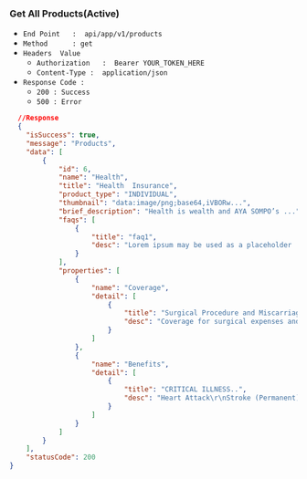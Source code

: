 
### Get All Products(Active)
- `End Point   :  api/app/v1/products`
- `Method      : get`
- `Headers  Value  `
  -  `Authorization   :  Bearer YOUR_TOKEN_HERE`
  -  `Content-Type :  application/json`
- `Response Code :   `
  - `200 : Success`
  - `500 : Error`
```json
  //Response
  {
    "isSuccess": true,
    "message": "Products",
    "data": [
        {
            "id": 6,
            "name": "Health",
            "title": "Health  Insurance",
            "product_type": "INDIVIDUAL",
            "thumbnail": "data:image/png;base64,iVBORw...",
            "brief_description": "Health is wealth and AYA SOMPO’s ...",
            "faqs": [
                {
                    "title": "faq1",
                    "desc": "Lorem ipsum may be used as a placeholder .."
                }
            ],
            "properties": [
                {
                    "name": "Coverage",
                    "detail": [
                        {
                            "title": "Surgical Procedure and Miscarriage..",
                            "desc": "Coverage for surgical expenses and miscarriage.."
                        }
                    ]
                },
                {
                    "name": "Benefits",
                    "detail": [
                        {
                            "title": "CRITICAL ILLNESS..",
                            "desc": "Heart Attack\r\nStroke (Permanent)\r\nCancer (Life Threatening)\r\nHeart .."
                        }
                    ]
                }
            ]
        }
    ],
    "statusCode": 200
}
```
